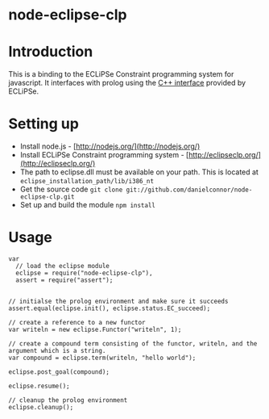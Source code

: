 node-eclipse-clp
================

# Introduction
This is a binding to the ECLiPSe Constraint programming system for javascript. It interfaces with prolog using the [C++
interface](http://eclipseclp.org/doc/embedding/embroot065.html) provided by ECLiPSe.

# Setting up
- Install node.js - [http://nodejs.org/](http://nodejs.org/)
- Install ECLiPSe Constraint programming system - [http://eclipseclp.org/](http://eclipseclp.org/)
- The path to eclipse.dll must be available on your path. This is located at `eclipse_installation_path/lib/i386_nt`
- Get the source code `git clone git://github.com/danielconnor/node-eclipse-clp.git`
- Set up and build the module `npm install`

# Usage
```
var
  // load the eclipse module
  eclipse = require("node-eclipse-clp"),
  assert = require("assert");


// initialse the prolog environment and make sure it succeeds
assert.equal(eclipse.init(), eclipse.status.EC_succeed);

// create a reference to a new functor
var writeln = new eclipse.Functor("writeln", 1);

// create a compound term consisting of the functor, writeln, and the argument which is a string.
var compound = eclipse.term(writeln, "hello world");

eclipse.post_goal(compound);

eclipse.resume();

// cleanup the prolog environment
eclipse.cleanup();
```


